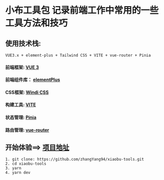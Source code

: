 # 小布工具包 记录前端工作中常用的一些工具方法和技巧
## 使用技术栈:
```
VUE3.x + element-plus + Tailwind CSS + VITE + vue-router + Pinia
```
#### 前端框架:   [VUE 3](https://vue3js.cn/)
#### 前端组件库：  [elementPlus](https://element-plus.gitee.io/zh-CN/component/button.html)
#### CSS框架:   [Windi CSS](https://cn.windicss.org/guide/)
#### 构建工具: [VITE](https://cn.vitejs.dev/guide/)
#### 状态管理: [Pinia](https://pinia.web3doc.top/)
#### 路由管理: [vue-router](https://router.vuejs.org/zh/guide/)

## 开始体验==> [项目地址](https://github.com/zhangYang94/xiaobu-tools)
```
1. git clone: https://github.com/zhangYang94/xiaobu-tools.git
2. cd xiaobu-tools
3. yarn
4. yarn dev
```



